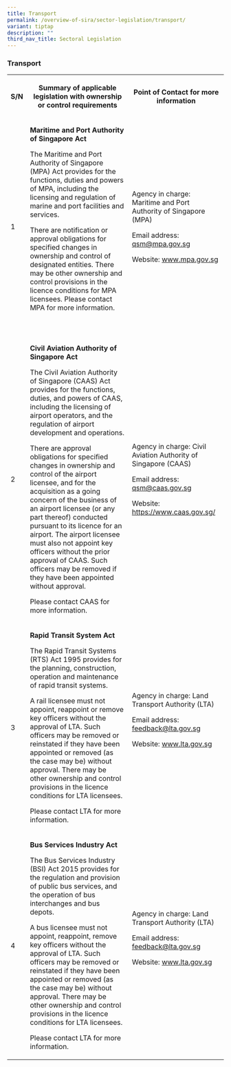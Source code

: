 ```yaml
---
title: Transport
permalink: /overview-of-sira/sector-legislation/transport/
variant: tiptap
description: ""
third_nav_title: Sectoral Legislation
---
```

<h3><strong>Transport</strong></h3><table><tbody><tr><th rowspan="1" colspan="1"><p>S/N</p></th><th rowspan="1" colspan="1"><p>Summary of applicable legislation with ownership or control requirements</p></th><th rowspan="1" colspan="1"><p>Point of Contact for more information</p></th></tr><tr><td rowspan="1" colspan="1"><p>1</p></td><td rowspan="1" colspan="1"><p><strong>Maritime and Port Authority of Singapore Act</strong>&nbsp;</p><p></p><p>The Maritime and Port Authority of Singapore (MPA) Act provides for the functions, duties and powers of MPA, including the licensing and regulation of marine and port facilities and services.</p><p></p><p>There are notification or approval obligations for specified changes in ownership and control of designated entities. There may be other ownership and control provisions in the licence conditions for MPA licensees. Please contact MPA for more information.</p><p>&nbsp;</p></td><td rowspan="1" colspan="1"><p>Agency in charge: Maritime and Port Authority of Singapore (MPA)</p><p>Email address: <a href="mailto:qsm@mpa.gov.sg" rel="noopener noreferrer nofollow" target="_blank">qsm@mpa.gov.sg</a></p><p>Website: <a href="http://www.mpa.gov.sg/" rel="noopener noreferrer nofollow" target="_blank">www.mpa.gov.sg</a></p></td></tr><tr><td rowspan="1" colspan="1"><p>2</p></td><td rowspan="1" colspan="1"><p><strong>Civil Aviation Authority of Singapore Act</strong></p><p></p><p>The Civil Aviation Authority of Singapore (CAAS) Act provides for the functions, duties, and powers of CAAS, including the licensing of airport operators, and the regulation of airport development and operations.</p><p></p><p>There are approval obligations for specified changes in ownership and control of the airport licensee, and for the acquisition as a going concern of the business of an airport licensee (or any part thereof) conducted pursuant to its licence for an airport. The airport licensee must also not appoint key officers without the prior approval of CAAS. Such officers may be removed if they have been appointed without approval.</p><p></p><p>Please contact CAAS for more information.</p></td><td rowspan="1" colspan="1"><p>Agency in charge: Civil Aviation Authority of Singapore (CAAS)</p><p>Email address: <a href="mailto:qsm@caas.gov.sg" rel="noopener noreferrer nofollow" target="_blank">qsm@caas.gov.sg</a></p><p>Website: <a href="https://www.caas.gov.sg/" rel="noopener noreferrer nofollow" target="_blank">https://www.caas.gov.sg/</a></p></td></tr><tr><td rowspan="1" colspan="1"><p>3</p></td><td rowspan="1" colspan="1"><p><strong>Rapid Transit System Act</strong></p><p></p><p>The Rapid Transit Systems (RTS) Act 1995 provides for the planning, construction, operation and maintenance of rapid transit systems.</p><p></p><p>A rail licensee must not appoint, reappoint or remove key officers without the approval of LTA. Such officers may be removed or reinstated if they have been appointed or removed (as the case may be) without approval. There may be other ownership and control provisions in the licence conditions for LTA licensees.</p><p></p><p>Please contact LTA for more information.</p></td><td rowspan="1" colspan="1"><p>Agency in charge: Land Transport Authority (LTA)</p><p>Email address: <a href="mailto:feedback@lta.gov.sg" rel="noopener noreferrer nofollow" target="_blank">feedback@lta.gov.sg</a></p><p>Website: <a href="http://www.lta.gov.sg/" rel="noopener noreferrer nofollow" target="_blank">www.lta.gov.sg</a></p><p>&nbsp;</p></td></tr><tr><td rowspan="1" colspan="1"><p>4</p></td><td rowspan="1" colspan="1"><p><strong>Bus Services Industry Act</strong></p><p></p><p>The Bus Services Industry (BSI) Act 2015 provides for the regulation and provision of public bus services, and the operation of bus interchanges and bus depots.</p><p></p><p>A bus licensee must not appoint, reappoint, remove key officers without the approval of LTA. Such officers may be removed or reinstated if they have been appointed or removed (as the case may be) without approval. There may be other ownership and control provisions in the licence conditions for LTA licensees.</p><p></p><p>Please contact LTA for more information.</p></td><td rowspan="1" colspan="1"><p>Agency in charge: Land Transport Authority (LTA)</p><p>Email address: <a href="mailto:feedback@lta.gov.sg" rel="noopener noreferrer nofollow" target="_blank">feedback@lta.gov.sg</a></p><p>Website: <a href="http://www.lta.gov.sg/" rel="noopener noreferrer nofollow" target="_blank">www.lta.gov.sg</a></p><p>&nbsp;</p></td></tr></tbody></table><p></p>